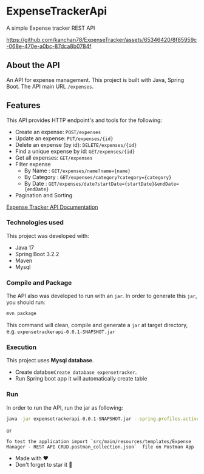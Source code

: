 # ExpenseTrackerApi
A simple Expense tracker REST API

https://github.com/kanchan78/ExpenseTracker/assets/65346420/8f85959c-068e-470e-a0bc-87dca8b0784f

## About the API

An API for expense management. This project is built with Java, Spring Boot. 
The API main URL `/expenses`.

## Features

This API provides HTTP endpoint's and tools for the following:

* Create an expense: `POST/expenses`
* Update an expense: `PUT/expenses/{id}`
* Delete an expense (by id): `DELETE/expenses/{id}`
* Find a unique expense by id: `GET/expenses/{id}`
* Get all expenses: `GET/expenses`
* Filter expense
   * By Name : `GET/expenses/name?name={name}`
   * By Category : `GET/expenses/category?category={category}`
   * By Date : `GET/expenses/date?startDate={startDate}&endDate={endDate}`
* Pagination and Sorting


<a href="https://documenter.getpostman.com/view/4110434/2sA2xh3DME">Expense Tracker API Documentation</a>

### Technologies used

This project was developed with:

* Java 17
* Spring Boot 3.2.2
* Maven
* Mysql

### Compile and Package

The API also was developed to run with an `jar`. In order to generate this `jar`, you should run:

```bash
mvn package
```

This command will clean, compile and generate a `jar` at target directory, e.g. `expensetrackerapi-0.0.1-SNAPSHOT.jar`

### Execution

This project uses **Mysql database**.
* Create databse`Create database expensetracker`.
* Run Spring boot app it will automatically create table

### Run

In order to run the API, run the jar as following:

```bash
java -jar expensetrackerapi-0.0.1-SNAPSHOT.jar --spring.profiles.active=dev
```
    
or

````
To test the application import `src/main/resources/templates/Expense Manager - REST API CRUD.postman_collection.json`  file on Postman App
````
<!--- insomnia_collection.json
### Details

`POST/products`

This end-point is called to add a new Product.

**Body:**

```json
{
  "name": "Product name",
  "description": "Product description",
  "price": 99.5
}
```

**Where:**

`name` - product name (required)

`description` - product description (required)

`price` – product price(parsable as a BigDecimal (required)


**Return:** Returns all info about the added product including the generated id:

```json
{
  "id": "2018795b-3537-4ddc-a22f-69e90116c6c4",
  "name": "Product name",
  "description": "Product description",
  "price": 99.5
}
```

* 201 - Created: Everything worked as expected.
* 400 - Bad Request: the request was unacceptable. Reason: missing a required parameter.
* 500- Server Error: something went wrong on API.

`PUT/products/{id}`

This end-point is called to update a existing Product.

**Path param:**

`id` - product id to update (required)


**Body:**

```json
{
  "name": "Product name",
  "description": "Product description",
  "price": 99.5
}
```

**Where:**

`name` - product name (required)

`description` - product description (required)

`price` – product price(parsable as a BigDecimal (required)


**Return:** Returns all info about the updated product including the generated id:

```json
{
  "id": "2018795b-3537-4ddc-a22f-69e90116c6c4",
  "name": "Product name",
  "description": "Product description",
  "price": 99.5
}
```

* 200 - OK: Everything worked as expected.
* 400 - Bad Request: the request was unacceptable. Reason: missing a required parameter.
* 404 - Not Found: The product with path param id not exists.
* 500- Server Error: something went wrong on API.

`DELETE/products/{id}`

This end-point is called to delete a existing Product.

**Path param:**

`id` - product id to delete (required)


**Return:** Returns the http status code to operation:

* 200 - OK: Everything worked as expected.
* 404 - Not Found: The product with path param id not exists.
* 500- Server Error: something went wrong on API.

`GET/products/{id}`

This end-point is called to find a unique product Product.

**Path param:**

`id` - product id to find (required)


**Return:** Returns all about the product:

```json
{
  "id": "2018795b-3537-4ddc-a22f-69e90116c6c4",
  "name": "Product name",
  "description": "Product description",
  "price": 99.5
}
```

* 200 - OK: Everything worked as expected.
* 400 - Bad Request: the request was unacceptable. Reason: missing a required parameter.
* 404 - Not Found: The product with path param id not exists.
* 500- Server Error: something went wrong on API.


`GET/products`

This end-point is called to find all Products.

**Return:** Returns the list of products:

```json
[
	{
	  "id": "2018795b-3537-4ddc-a22f-69e90116c6c4",
	  "name": "Product name",
	  "description": "Product description",
	  "price": 99.5
	},
	{
	  "id": "2018795b-3537-4ddc-a22f-69e901163364",
	  "name": "Product name 2",
	  "description": "Product description 2",
	  "price": 10.5
	},
]
```

* 200 - OK: Everything worked as expected.
* 500- Server Error: something went wrong on API.

`GET/products/search?q={expression}&min_price={min_price}&max_price={max_price}`

This end-point is called to find products by some cryteria.

**Query params:**

`q` - product name or description

`min_price` - Minimum product price

`max_price` - Maximum product price


**Return:** Returns the list of products:

```json
[
	{
	  "id": "2018795b-3537-4ddc-a22f-69e90116c6c4",
	  "name": "Product name",
	  "description": "Product description",
	  "price": 99.5
	},
	{
	  "id": "2018795b-3537-4ddc-a22f-69e901163364",
	  "name": "Product name 2",
	  "description": "Product description 2",
	  "price": 10.5
	},
]
```

* 200 - OK: Everything worked as expected.
* 500- Server Error: something went wrong on API.


### Technologies used

This project was developed with:

* Java 8
* Spring Boot 2.5.2
* Maven
* Log4j2
* JUnit 5
* H2
* Swagger 3.0.0
* Model Mapper 2.3.9

### Compile and Package

The API also was developed to run with an `jar`. In order to generate this `jar`, you should run:

```bash
mvn package
```

This command will clean, compile and generate a `jar` at target directory, e.g. `products-java-api-1.0.0-SNAPSHOT.jar`

### Execution

This project uses **H2 database**. This database run in memory!. 
On run the project automatically will create a database, table and populate with 5 products!.

### Test

* For unit test phase, you can run:

```bash
mvn test
```

### Run

In order to run the API, run the jar as following:

```bash
java -jar products-java-api-1.0.0-SNAPSHOT.jar --spring.profiles.active=dev
```
    
or

```bash
mvn spring-boot:run -Dspring.profiles.active=dev
```

By default, the API will be available at [http://localhost:9999](http://localhost:9999)

### Documentation

* Swagger (development environment): [http://localhost:9999/swagger-ui/index.html](http://localhost:9999/swagger-ui/index.html)
 --->
* Made with ❤ 
* Don't forget to star it 🌟
